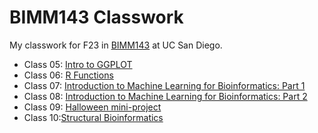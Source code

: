 # BIMM143 Classwork

My classwork for F23 in [BIMM143](https://bioboot.github.io/bimm143_F23/) at UC San Diego.

- Class 05: [Intro to GGPLOT](https://github.com/nickilicious/bimm143/blob/main/Lab5/Lab5.md)
- Class 06: [R Functions](https://github.com/nickilicious/bimm143/blob/main/Lab6/R%20functions.md)
- Class 07: [Introduction to Machine Learning for Bioinformatics: Part 1](https://github.com/nickilicious/bimm143/blob/main/Lab7/Machine%20Learning.md)
- Class 08: [Introduction to Machine Learning for Bioinformatics: Part 2](https://github.com/nickilicious/bimm143/blob/main/Lab8/Class_8_mini_project.md)
- Class 09: [Halloween mini-project](https://github.com/nickilicious/bimm143/blob/main/Lab9/Halloween.md)
- Class 10:[Structural Bioinformatics](https://github.com/nickilicious/bimm143/blob/main/Lab10/Lab10.md)
